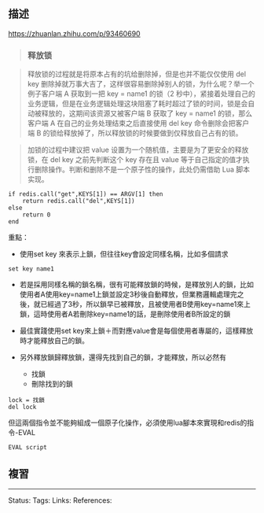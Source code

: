 ## 描述

https://zhuanlan.zhihu.com/p/93460690

> ### **释放锁**

> 释放锁的过程就是将原本占有的坑给删除掉，但是也并不能仅仅使用 del key 删除掉就万事大吉了，这样很容易删除掉别人的锁，为什么呢？举一个例子客户端 A 获取到一把 key = name1 的锁（2 秒中），紧接着处理自己的业务逻辑，但是在业务逻辑处理这块阻塞了耗时超过了锁的时间，锁是会自动被释放的，这期间该资源又被客户端 B 获取了 key = name1 的锁，那么客户端 A 在自己的业务处理结束之后直接使用 del key 命令删除会把客户端 B 的锁给释放掉了，所以释放锁的时候要做到仅释放自己占有的锁。

> 加锁的过程中建议把 value 设置为一个随机值，主要是为了更安全的释放锁，在 del key 之前先判断这个 key 存在且 value 等于自己指定的值才执行删除操作。判断和删除不是一个原子性的操作，此处仍需借助 Lua 脚本实现。

```text
if redis.call("get",KEYS[1]) == ARGV[1] then
    return redis.call("del",KEYS[1])
else
    return 0
end
```


重點：
- 使用set key 來表示上鎖，但往往key會設定同樣名稱，比如多個請求
```
set key name1
```
- 若是採用同樣名稱的鎖名稱，很有可能釋放鎖的時候，是釋放別人的鎖，比如使用者A使用key=name1上鎖並設定3秒後自動釋放，但業務邏輯處理完之後，就已經過了3秒，所以鎖早已被釋放，且被使用者B使用key=name1來上鎖，這時使用者A若刪除key=name1的話，是刪除使用者B所設定的鎖
- 最佳實踐使用set key來上鎖＋而對應value會是每個使用者專屬的，這樣釋放時才能釋放自己的鎖。


- 另外釋放鎖歸釋放鎖，還得先找到自己的鎖，才能釋放，所以必然有
	- 找鎖
	- 刪除找到的鎖
```
lock = 找鎖
del lock
```
但這兩個指令並不能夠組成一個原子化操作，必須使用lua腳本來實現和redis的指令-EVAL
```
EVAL script
```
## 複習

---
Status: 
Tags:
Links:
References: